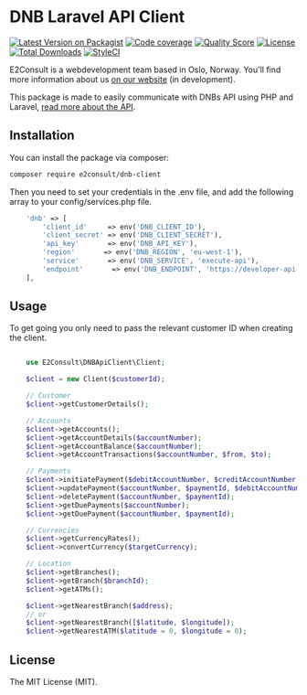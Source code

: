 # DNB Laravel API Client

[![Latest Version on Packagist](https://img.shields.io/packagist/v/e2consult/dnb-client.svg)](https://packagist.org/packages/e2consult/dnb-client)
[![Code coverage](https://scrutinizer-ci.com/g/spatie/laravel-activitylog/badges/coverage.png)](https://scrutinizer-ci.com/g/e2consult/dnb-client)
[![Quality Score](https://img.shields.io/scrutinizer/g/e2-consult/dnb-laravel-client.svg)](https://scrutinizer-ci.com/g/e2consult/dnb-client)
[![License](https://img.shields.io/packagist/l/e2consult/dnb-client.svg)](https://packagist.org/packages/e2consult/dnb-client)
[![Total Downloads](https://img.shields.io/packagist/dt/e2consult/dnb-client.svg)](https://packagist.org/packages/e2consult/dnb-client)
[![StyleCI](https://styleci.io/repos/181854402/shield)](https://styleci.io/repos/181854402)

E2Consult is a webdevelopment team based in Oslo, Norway. You'll find more information about us [on our website](https://e2consult.no) (in development).

This package is made to easily communicate with DNBs API using PHP and Laravel, [read more about the API](https://github.com/DNBbank/getting-started).


## Installation

You can install the package via composer:

```bash
composer require e2consult/dnb-client
```

Then you need to set your credentials in the .env file, and add the following array to your config/services.php file.

``` php
    'dnb' => [
        'client_id'     => env('DNB_CLIENT_ID'),
        'client_secret' => env('DNB_CLIENT_SECRET'),
        'api_key'       => env('DNB_API_KEY'),
        'region'       => env('DNB_REGION', 'eu-west-1'),
        'service'       => env('DNB_SERVICE', 'execute-api'),
        'endpoint'       => env('DNB_ENDPOINT', 'https://developer-api-sandbox.dnb.no'),
    ],
```

## Usage

To get going you only need to pass the relevant customer ID when creating the client.

``` php

    use E2Consult\DNBApiClient\Client;

    $client = new Client($customerId);

    // Customer
    $client->getCustomerDetails();

    // Accounts
    $client->getAccounts();
    $client->getAccountDetails($accountNumber);
    $client->getAccountBalance($accountNumber);
    $client->getAccountTransactions($accountNumber, $from, $to);

    // Payments
    $client->initiatePayment($debitAccountNumber, $creditAccountNumber, $amount, $requestedExecutionDate);
    $client->updatePayment($accountNumber, $paymentId, $debitAccountNumber, $amount, $status, $requestedExecutionDate);
    $client->deletePayment($accountNumber, $paymentId);
    $client->getDuePayments($accountNumber);
    $client->getDuePayment($accountNumber, $paymentId);

    // Currencies
    $client->getCurrencyRates();
    $client->convertCurrency($targetCurrency);

    // Location
    $client->getBranches();
    $client->getBranch($branchId);
    $client->getATMs();

    $client->getNearestBranch($address);
    // or
    $client->getNearestBranch([$latitude, $longitude]);
    $client->getNearestATM($latitude = 0, $longitude = 0);
```

## License

The MIT License (MIT).
